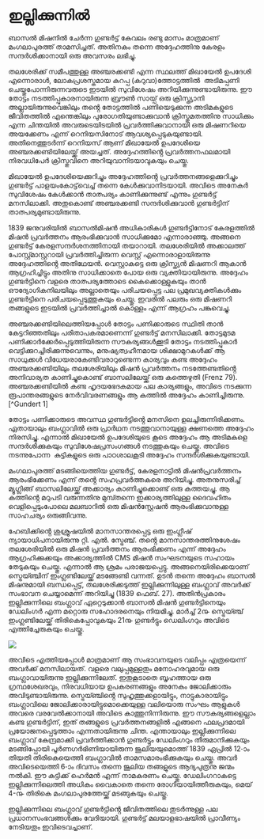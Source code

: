 # ഇല്ലിക്കുന്നിൽ

ബാസൽ മിഷനിൽ ചേർന്ന ഗുണ്ടർട്ട് കേവലം രണ്ടു മാസം മാത്രമാണ് മംഗലാപുരത്ത് താമസിച്ചത്. അതിനകം തന്നെ അദ്ദേഹത്തിനു കേരളം സന്ദർശിക്കാനായി ഒരു അവസരം ലഭിച്ചു. 

തലശേരിക്ക് സമീപത്തുള്ള അഞ്ചരക്കണ്ടി എന്ന സ്ഥലത്ത് മിഖായേൽ ഉപദേശി എന്നൊരാൾ, ലോകപ്രശസ്തമായ കറപ്പ (കറുവാ)ത്തോട്ടത്തിൽ  അടിമപ്പണി ചെയ്തുപോന്നിരുന്നവരുടെ ഇടയിൽ സുവിശേഷം അറിയിക്കുന്നുണ്ടായിരുന്നു. ഈ തോട്ടം നടത്തിപ്പുകാരനായിരുന്ന ബ്രൗൺ സായ്പ് ഒരു ക്രിസ്ത്യാനി അല്ലായിരുന്നുവെങ്കിലും തൻ്റെ തോട്ടത്തിൽ പണിയെടുക്കുന്ന അടിമകളുടെ ജീവിതത്തിൽ എന്തെങ്കിലും പുരോഗതിയുണ്ടാക്കുവാൻ ക്രിസ്തുമതത്തിനു സാധിക്കും എന്ന ചിന്തയിൽ അവരുടെയിടയിൽ പ്രവർത്തിക്കുവാനായി ഒരു മിഷണറിയെ അയക്കേണം എന്ന് റെനിയസിനോട് ആവശ്യപ്പെടുകയുണ്ടായി. അതിനെത്തുടർന്ന് റെനിയസ് ആണ് മിഖായേൽ ഉപദേശിയെ അഞ്ചരക്കണ്ടിയിലേയ്ക്ക് അയച്ചത്. അദ്ദേഹത്തിൻ്റെ പ്രവർത്തനഫലമായി നിരവധിപേർ ക്രിസ്തുവിനെ അറിയുവാനിടയാവുകയും ചെയ്തു.

മിഖായേൽ ഉപദേശിയെക്കുറിച്ചും അദ്ദേഹത്തിൻ്റെ പ്രവർത്തനങ്ങളെക്കുറിച്ചും ഗുണ്ടർട്ട് പാളയംകോട്ട്‌വെച്ച് തന്നെ കേൾക്കുവാനിടയായി. അവിടെ അനേകർ സുവിശേഷം കേൾക്കാൻ താത്പര്യം കാണിക്കുന്നുണ്ട് എന്നും ഗുണ്ടർട്ട് മനസിലാക്കി. അതുകൊണ്ട് അഞ്ചരക്കണ്ടി സന്ദർശിക്കുവാൻ ഗുണ്ടർട്ടിന് താത്പര്യമുണ്ടായിരുന്നു. 

1839 ജനുവരിയിൽ ബാസൽമിഷൻ അധികാരികൾ ഗുണ്ടർട്ടിനോട് കേരളത്തിൽ മിഷൻ പ്രവർത്തനം ആരംഭിക്കുവാൻ സാധിക്കുമോ എന്നാരാഞ്ഞു. അങ്ങനെ ഗുണ്ടർട്ട് കേരളസന്ദർശനത്തിനായി തയാറായി. തലശേരിയിൽ അക്കാലത്ത് പോസ്റ്റ്മാസ്റ്ററായി പ്രവർത്തിച്ചിരുന്ന വെസ്റ്റ് എന്നൊരാളായിരുന്നു അദ്ദേഹത്തിൻ്റെ അതിഥേയൻ. വെസ്റ്റാകട്ടെ ഒരു ക്രിസ്ത്യൻ മിഷണറി ആകാൻ ആഗ്രഹിച്ചിട്ടും അതിനു സാധിക്കാതെ പോയ ഒരു വ്യക്തിയായിരുന്നു. അദ്ദേഹം ഗുണ്ടർട്ടിനെ വളരെ താത്പര്യത്തോടെ കൈക്കൊള്ളുകയും താൻ ഔദ്യോഗികനിലയിലും അല്ലാതെയും പരിചയപ്പെട്ട പല പ്രമുഖവ്യക്തികൾക്കും ഗുണ്ടർട്ടിനെ പരിചയപ്പെടുത്തുകയും ചെയ്തു. ഇവരിൽ പലരും ഒരു മിഷണറി തങ്ങളുടെ ഇടയിൽ പ്രവർത്തിച്ചാൽ കൊള്ളം എന്ന് ആഗ്രഹം പങ്കുവെച്ചു. 

അഞ്ചരക്കണ്ടിയിലെത്തിയപ്പോൾ തോട്ടം പണിക്കാരുടെ സ്ഥിതി താൻ കേട്ടറിഞ്ഞതിലും പരിതാപകരമാണെന്ന് ഗുണ്ടർട്ട് മനസിലാക്കി. തോട്ടമുടമ പണിക്കാർക്കേർപ്പെടുത്തിയിരുന്ന സൗകര്യങ്ങൾക്കൂടി തോട്ടം നടത്തിപ്പുകാർ വെട്ടിക്കുറച്ചിരിക്കുന്നുവെന്നും, മനുഷ്യത്വഹീനമായ ശിക്ഷാമുറകൾക്ക് ആ സാധുക്കൾ വിധേയരാകേണ്ടിവരാറുണ്ടെന്ന കാര്യവും കണ്ട അദ്ദേഹം അഞ്ചരക്കണ്ടിയിലും തലശേരിയിലും മിഷൻ പ്രവർത്തനം നടത്തേണ്ടതിൻ്റെ അനിവാര്യത കാണിച്ചുകൊണ്ട് ബാസലിലേയ്ക്ക് ഒരു കത്തെഴുതി (Frenz 79). അഞ്ചരക്കണ്ടിയിൽ കണ്ട ഹൃദയഭേദകമായ പല കാര്യങ്ങളും, അവിടെ നടക്കുന്ന രൂപാന്തരങ്ങളുടെ നേർവിവരണങ്ങളും ആ കത്തിൽ അദ്ദേഹം കാണിച്ചിരുന്നു. [^Gundert 1]

തോട്ടം പണിക്കാരുടെ അവസ്ഥ ഗുണ്ടർട്ടിൻ്റെ മനസിനെ ഉലച്ചിരുന്നിരിക്കണം. ഏതായാലും ബംഗ്ലാവിൽ ഒരു പ്രാർഥന നടത്തുവാനായുള്ള ക്ഷണത്തെ അദ്ദേഹം നിരസിച്ചു. എന്നാൽ മിഖായേൽ ഉപദേശിയുടെ കൂടെ അദ്ദേഹം ആ അടിമകളെ സന്ദർശിക്കുകയും സുവിശേഷപ്രസംഗങ്ങൾ നടത്തുകയും ചെയ്തു. അവിടെ നടന്നുപോന്ന  കുട്ടികളുടെ ഒരു പാഠശാലകൂടി അദ്ദേഹം സന്ദർശിക്കുകയുണ്ടായി.

മംഗലാപുരത്ത് മടങ്ങിയെത്തിയ ഗുണ്ടർട്ട്, കേരളനാട്ടിൽ മിഷൻപ്രവർത്തനം ആരംഭിക്കേണം എന്ന് തൻ്റെ സഹപ്രവർത്തകരെ അറിയിച്ചു. അതനുസരിച്ച് മ്യൂഗ്ലിങ്ങ് ബാസലിലേയ്ക്ക് അക്കാര്യം കാണിച്ചുക്കൊണ്ട് ഒരു കത്തയച്ചു. ആ കത്തിൻ്റെ മറുപടി വരുന്നതിനു മുമ്പ്തന്നെ ഇക്കാര്യത്തിലുള്ള ദൈവഹിതം വെളിപ്പെടുംപോലെ മലബാറിൽ ഒരു മിഷൻസ്റ്റേഷൻ ആരംഭിക്കുവാനുള്ള സാഹചര്യം ഒരുങ്ങിവന്നു.

ഹേബിക്കിൻ്റെ ശുശ്രൂഷയിൽ മാനസാന്തരപ്പെട്ട ഒരു ഇംഗ്ലീഷ് ന്യായാധിപനായിരുന്നു റ്റി. എൽ. സ്ട്രേഞ്ച്. തൻ്റെ മാനസാന്തരത്തിനുശേഷം തലശേരിയിൽ ഒരു മിഷൻ പ്രവർത്തനം ആരംഭിക്കണം എന്ന് അദ്ദേഹം ആഗ്രഹിക്കുക്കയും അക്കാര്യത്തിൽ CMS മിഷൻ സംഘടനയുടെ സഹായം തേടുകയും ചെയ്തു. എന്നാൽ ആ ശ്രമം പരാജയപ്പെട്ടു. അങ്ങനെയിരിക്കെയാണ് സ്ട്രെയ്ഞ്ചിന് ഇംഗ്ലണ്ടിലേയ്ക്ക് മടങ്ങേണ്ടി വന്നത്. ഉടൻ തന്നെ അദ്ദേഹം ബാസൽ മിഷനുമായി ബന്ധപ്പെട്ട്, തലശേരിക്കടുത്ത് ഇല്ലിക്കുന്നിലുള്ള ബംഗ്ലാവ് അവർക്ക് സംഭാവന ചെയ്യാമെന്ന് അറിയിച്ചു (1839 ഫെബ്. 27). അതിൻപ്രകാരം ഇല്ലിക്കുന്നിലെ ബംഗ്ലാവ് ഏറ്റെടുക്കാൻ ബാസൽ മിഷൻ ഗുണ്ടർട്ടിനെയും ഡേലിംഗർ എന്ന മറ്റൊരു സഹോദരനെയും നിയമിച്ചു. മാർച്ച് 2൹ സ്ട്രെയ്ഞ്ച് ഇംഗ്ലണ്ടിലേയ്ക്ക് തിരികെപ്പോവുകയും 21൹ ഗുണ്ടർട്ടും ഡെലിംഗറും അവിടെ എത്തിച്ചേരുകയും ചെയ്തു. 

![](https://lh3.googleusercontent.com/atIEYDFmeG49h2m4ciHK6Y07Mgk-ZpqMi_wfnu2VZgL5bJ0YvAnd3g_kLT9infQq-B7iUnw9wE9_pzpexIrQLrYjxLxbEiog0JOJMeDI1YFObtClYmX9Jjl3HQ0grN1080aDxiOPFo8_A_9gkxErNXYC-r6je48r-yR8M3oBDUe6g-LbZezq4THjkA)

അവിടെ എത്തിയപ്പോൾ മാത്രമാണ് ആ സംഭാവനയുടെ വലിപ്പം എത്രയെന്ന് അവർക്ക് മനസിലായത്. വളരെ വലുപ്പമുള്ളതും മനോഹരവുമായ ഒരു ബംഗ്ലാവായിരുന്നു ഇല്ലിക്കുന്നിലേത്. ഇതുകൂടാതെ ബൃഹത്തായ ഒരു ഗ്രന്ഥശേഖരവും, നിരവധിയായ ഉപകരണങ്ങളും അനേകം ജോലിക്കാരും അവിടുണ്ടായിരുന്നു. സ്ട്രെയ്ഞ്ചിൻ്റെ സുഹൃത്തുക്കളായിട്ടും, നാട്ടുകാരായിട്ടും ബംഗ്ലാവിലെ ജോലിക്കാരായിട്ടുമൊക്കെയുള്ള വലിയൊരു സംഘം ആളുകൾ അവരെ വരവേൽക്കാനായി അവിടെ കാത്തുനിന്നിരുന്നു. ഈ സൗകര്യങ്ങളെല്ലാം കണ്ട ഗുണ്ടർട്ടിന്, ഇത് തങ്ങളുടെ പ്രവർത്തനങ്ങളിൽ എങ്ങനെ ഫലപ്രദമായി പ്രയോജനപ്പെടുത്താം എന്നതായിരുന്നു ചിന്ത. എന്തായാലും ഇല്ലിക്കുന്നിലെ ബംഗ്ലാവ് കേന്ദ്രമാക്കി പ്രവർത്തിക്കാൻ ഗുണ്ടർട്ടും ഡേലിംഗറും തീരുമാനിക്കുകയും മടങ്ങിപ്പോയി പൂർണഗർഭിണിയായിരുന്ന ജൂലിയയുമൊത്ത് 1839 ഏപ്രിൽ 12-ാം തിയതി തിരികെയെത്തി ബംഗ്ലാവിൽ താമസമാരംഭിക്കുകയും ചെയ്തു. അവർ അവിടെയെത്തി 6-ാം ദിവസം തന്നെ ജൂലിയ തങ്ങളുടെ ആദ്യപുത്രനു ജന്മം നൽകി. ഈ കുട്ടിക്ക് ഹെർമൻ എന്ന് നാമകരണം ചെയ്തു. ഡേലിംഗറാകട്ടെ ഇല്ലിക്കുന്നിലെത്തി അധികം വൈകാതെ തന്നെ രോഗിയായിത്തീരുകയും, മെയ് 4-൹ തിരികെ മംഗലാപുരത്തേയ്ക്ക് മടങ്ങുകയും ചെയ്തു.

ഇല്ലിക്കുന്നിലെ ബംഗ്ലാവ് ഗുണ്ടർട്ടിൻ്റെ ജീവിതത്തിലെ തുടർന്നുള്ള പല പ്രധാനസംഭവങ്ങൾക്കും വേദിയായി. ഗുണ്ടർട്ട് മലയാളഭാഷയിൽ പ്രാവീണ്യം നേടിയതും ഇവിടെവച്ചാണ്.
